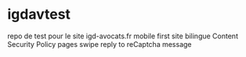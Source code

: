 # igdavtest

repo de test pour le site igd-avocats.fr
mobile first
site bilingue
Content Security Policy
pages swipe
reply to reCaptcha message
